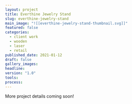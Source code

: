 ```yaml
---
layout: project
title: Everthine Jewelry Stand
slug: everthine-jewelry-stand
main_image: "![[everthine-jewelry-stand-thumbnail.svg]]"
featured: false
categories:
  - client work
  - wooden
  - laser
  - retail
published_date: 2021-01-12
draft: false
gallery_images: 
headline: 
version: "1.0"
tools:
process:
---
```


More project details coming soon!